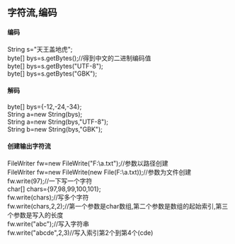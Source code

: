 ## 字符流,编码

#### 编码
String s="天王盖地虎";  
byte[] bys=s.getBytes();//得到中文的二进制编码值    
byte[] bys=s.getBytes("UTF-8");  
byte[] bys=s.getBytes("GBK");  

#### 解码
byte[] bys={-12,-24,-34};    
String a=new String(bys);  
String a=new String(bys,"UTF-8");  
String b=new String(bys,"GBK");  

#### 创建输出字符流
FileWriter fw=new FileWrite("F:\\a.txt");//参数以路径创建   
FileWriter fw=new FileWrite(new File(F:\\a.txt));//参数为文件创建   
fw.write(97);//一下写一个字符    
char[] chars={97,98,99,100,101};  
fw.write(chars);//写多个字符  
fw.write(chars,2,2);//第一个参数是char数组,第二个参数是数组的起始索引,第三个参数是写入的长度  
fw.write("abc");//写入字符串    
fw.write("abcde",2,3)//写入索引第2个到第4个(cde)     


